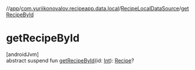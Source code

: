 //[app](../../../index.md)/[com.yuriikonovalov.recipeapp.data.local](../index.md)/[RecipeLocalDataSource](index.md)/[getRecipeById](get-recipe-by-id.md)

# getRecipeById

[androidJvm]\
abstract suspend fun [getRecipeById](get-recipe-by-id.md)(id: [Int](https://kotlinlang.org/api/latest/jvm/stdlib/kotlin/-int/index.html)): [Recipe](../../com.yuriikonovalov.recipeapp.application.entities/-recipe/index.md)?
